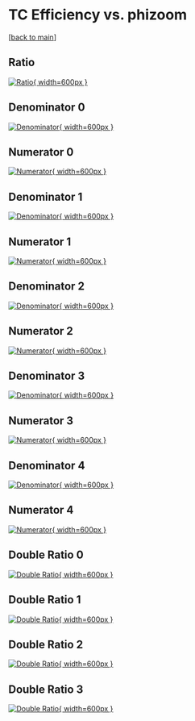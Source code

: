 # TC Efficiency vs. phizoom

[[back to main](./)]



## Ratio

[![Ratio](../mtv/var/TC_xtr_11_-1_eff_phizoom.png){ width=600px }](../mtv/var/TC_xtr_11_-1_eff_phizoom.pdf)

## Denominator 0

[![Denominator](../mtv/den/TC_xtr_11_-1_eff_phizoom_den0.png){ width=600px }](../mtv/den/TC_xtr_11_-1_eff_phizoom_den0.pdf)

## Numerator 0

[![Numerator](../mtv/num/TC_xtr_11_-1_eff_phizoom_num0.png){ width=600px }](../mtv/num/TC_xtr_11_-1_eff_phizoom_num0.pdf)

## Denominator 1

[![Denominator](../mtv/den/TC_xtr_11_-1_eff_phizoom_den1.png){ width=600px }](../mtv/den/TC_xtr_11_-1_eff_phizoom_den1.pdf)

## Numerator 1

[![Numerator](../mtv/num/TC_xtr_11_-1_eff_phizoom_num1.png){ width=600px }](../mtv/num/TC_xtr_11_-1_eff_phizoom_num1.pdf)

## Denominator 2

[![Denominator](../mtv/den/TC_xtr_11_-1_eff_phizoom_den2.png){ width=600px }](../mtv/den/TC_xtr_11_-1_eff_phizoom_den2.pdf)

## Numerator 2

[![Numerator](../mtv/num/TC_xtr_11_-1_eff_phizoom_num2.png){ width=600px }](../mtv/num/TC_xtr_11_-1_eff_phizoom_num2.pdf)

## Denominator 3

[![Denominator](../mtv/den/TC_xtr_11_-1_eff_phizoom_den3.png){ width=600px }](../mtv/den/TC_xtr_11_-1_eff_phizoom_den3.pdf)

## Numerator 3

[![Numerator](../mtv/num/TC_xtr_11_-1_eff_phizoom_num3.png){ width=600px }](../mtv/num/TC_xtr_11_-1_eff_phizoom_num3.pdf)

## Denominator 4

[![Denominator](../mtv/den/TC_xtr_11_-1_eff_phizoom_den4.png){ width=600px }](../mtv/den/TC_xtr_11_-1_eff_phizoom_den4.pdf)

## Numerator 4

[![Numerator](../mtv/num/TC_xtr_11_-1_eff_phizoom_num4.png){ width=600px }](../mtv/num/TC_xtr_11_-1_eff_phizoom_num4.pdf)

## Double Ratio 0

[![Double Ratio](../mtv/ratio/TC_xtr_11_-1_eff_phizoom_ratio0.png){ width=600px }](../mtv/ratio/TC_xtr_11_-1_eff_phizoom_ratio0.pdf)

## Double Ratio 1

[![Double Ratio](../mtv/ratio/TC_xtr_11_-1_eff_phizoom_ratio1.png){ width=600px }](../mtv/ratio/TC_xtr_11_-1_eff_phizoom_ratio1.pdf)

## Double Ratio 2

[![Double Ratio](../mtv/ratio/TC_xtr_11_-1_eff_phizoom_ratio2.png){ width=600px }](../mtv/ratio/TC_xtr_11_-1_eff_phizoom_ratio2.pdf)

## Double Ratio 3

[![Double Ratio](../mtv/ratio/TC_xtr_11_-1_eff_phizoom_ratio3.png){ width=600px }](../mtv/ratio/TC_xtr_11_-1_eff_phizoom_ratio3.pdf)


